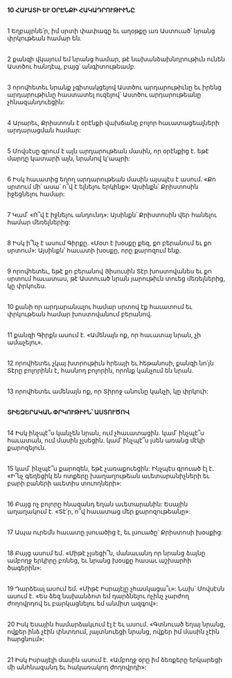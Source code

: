 **10 ՀԱՒԱՏԻ ԵՒ ՕՐԷՆՔԻ ՀԱԿԱԴՐՈՒԹԻՒՆԸ**

\
1 Եղբայրնե՛ր, իմ սրտի փափագը եւ աղօթքը առ Աստուած՝ նրանց փրկութեան համար են.

\
2 քանզի վկայում եմ նրանց համար, թէ նախանձախնդրութիւն ունեն Աստծու հանդէպ, բայց՝ անգիտութեամբ.

\
3 որովհետեւ նրանք չգիտակցելով Աստծու արդարութիւնը եւ իրենց արդարութիւնը հաստատել ուզելով՝ Աստծու արդարութեանը չհնազանդուեցին:

\
4 Արարեւ, Քրիստոսն է օրէնքի վախճանը բոլոր հաւատացեալների արդարացման համար:

\
5 Մովսէսը գրում է այն արդարութեան մասին, որ օրէնքից է. եթէ մարդը կատարի այն, նրանով կ՚ապրի:

\
6 Իսկ հաւատից եղող արդարութեան մասին այսպէս է ասում. «Քո սրտում մի՛ ասա՝ ո՞վ է ելնելու երկինք»: Այսինքն՝ Քրիստոսին իջեցնելու համար:

\
7 Կամ՝ «Ո՞վ է իջնելու անդունդ»: Այսինքն՝ Քրիստոսին վեր հանելու համար մեռելներից:

\
8 Իսկ ի՞նչ է ասում Գիրքը. «Մօտ է խօսքը քեզ, քո բերանում եւ քո սրտում»: Այսինքն՝ հաւատի խօսքը, որը քարոզում ենք.

\
9 որովհետեւ, եթէ քո բերանով Յիսուսին Տէր խոստովանես եւ քո սրտում հաւատաս, թէ Աստուած նրան յարութիւն տուեց մեռելներից, կը փրկուես.

\
10 քանի որ արդարանալու համար սրտով էք հաւատում եւ փրկութեան համար խոստովանում բերանով.

\
11 քանզի Գիրքն ասում է. «Ամենայն ոք, որ հաւատայ նրան, չի ամաչելու».

\
12 որովհետեւ չկայ խտրութիւն հրեայի եւ հեթանոսի, քանզի նո՛յն Տէրը բոլորինն է, հասնող բոլորին, որոնք կանչում են նրան.

\
13 որովհետեւ ամենայն ոք, որ Տիրոջ անունը կանչի, կը փրկուի:

\
**ՏԻԵԶԵՐԱԿԱՆ ՓՐԿՈՒԹԻՒՆ՝ ԱՍՏՈՒԾՈՎ**

\
14 Իսկ ինչպէ՞ս կանչեն նրան, ում չհաւատացին. կամ՝ ինչպէ՞ս հաւատան, ում մասին չլսեցին. կամ՝ ինչպէ՞ս լսեն առանց մէկի քարոզելուն.

\
15 կամ՝ ինչպէ՞ս քարոզեն, եթէ չառաքուեցին: Ինչպէս գրուած էլ է.
«Ի՜նչ գեղեցիկ են ոտքերը խաղաղութեան աւետարանիչների
եւ բարի բաների աւետիս տուողների»:

\
16 Բայց ոչ բոլորը հնազանդ եղան աւետարանին: Եսային աղաղակում է. «Տէ՛ր, ո՞վ հաւատաց մեր քարոզութեանը»:

\
17 Ապա ուրեմն հաւատը լսուածից է, եւ լսուածը՝ Քրիստոսի խօսքից:

\
18 Բայց ասում եմ. «Միթէ չլսեցի՞ն, մանաւանդ որ նրանց ձայնը ամբողջ երկիրը բռնեց, եւ նրանց խօսքը հասաւ աշխարհի ծագերին»:

\
19 Դարձեալ ասում եմ. «Միթէ Իսրայէլը չհասկացա՞ւ»: Նախ՝ Մովսէսն ասում է.
«Ես ձեզ նախանձոտ եմ դարձնելու
ոչինչ չարժող ժողովրդով
եւ բարկացնելու եմ անմիտ ազգով»:

\
20 Իսկ Եսային համարձակւում էլ է եւ ասում.
«Գտնուած եղայ նրանց, ովքեր ինձ չէին փնտռում,
յայտնուեցի նրանց, ովքեր իմ մասին չէին հարցնում»:

\
21 Իսկ Իսրայէլի մասին ասում է.
«Ամբողջ օրը իմ ձեռքերը երկարեցի
մի անհնազանդ եւ հակառակող ժողովրդի»:
